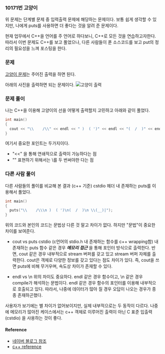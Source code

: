 ### 10171번 고양이
위 문제는 단계별 문제 중 입력출력 문제에 해당하는 문제이다. 보통 쉽게 생각할
수 있지만, 나에게 puts를 사용하면 더 좋다는 것을 알려 준 문제이다.

현재 업무에서 C++을 언어를 주 언어로 하다보니, C++로 모든 것을 연습하고자한다.
따라서 이번 문제도 C++를 보고 풀었으나, 다른 사람들이 푼 소스코드를 보고
put의 정리의 필요성을 느껴 포스팅을 한다.

### 문제
 [고양이 문제](https://www.acmicpc.net/problem/10171)는 주어진 출력을 하면 된다.

아래의 사진을 출력하면 되는 문제이다.
![고양이 출력]()

### 문제 풀이
나는 C++을 이용해 고양이의 선을 어떻게 출력할지 고민하고 아래와 같이 풀었다.

```c
int main()
{
  cout << "\\    /\\" << endl << " )  ( ')" << endl << "(  /  )" << endl << " \\(__)|";
}
```

여기서 중요한 포인트는 두가지이다.
- "<<" 을 통해 연쇄적으로 출력이 가능하다는 점
- "\" 표현하기 위해서는 \를 두 번써야한 다는 점

### 다른 사람 풀이
다른 사람들의 풀이를 비교해 본 결과 (c++ 기준) cstdio 헤더 내 존재하는 puts를
이용해서 풀었다.

```c
int main()
{
  puts("\\    /\\\n )  ( ')\n(  /  )\n \\(__)|");
}
```

위의 코드와 본인의 코드는 문법상 다른 것 말고 차이가 없다. 하지만 "문법"이
중요한 차이를 보여준다.

- cout vs puts 
 cstdio (c언어의 stdio.h 내 존재하는 함수를 c++ wrapping함) 내 존재하는 puts 함수
같은 경우 ***메모리 접근*** 을 통해 포인터 방식으로 출력한다. 반면, cout 같은
경우 내부적으로 stream 버퍼를 갖고 있고 stream 버퍼 자체를 출력한다. cout은
객체로 다양한 정보를 갖고 있다는 점도 차이가 있다. 즉, cout을 쓰면 puts에 비해
무거우며, 속도상 차이가 존재할 수 있다.

- endl vs \n
 위의 차이도 중요하다. endl 같은 경우 함수이고, \n 같은 경우 compile가 해석하는
 문법이다. endl 같은 경우 함수의 포인터를 이용해 내부적으로 호출되고 있다.
 따라서, 나중에 데이터가 많아 질 경우 오답이 나오는 경우가 종종 존재하곤했다.

사용자가 보기에는 별 차이가 없어보이지만, 실제 내부적으로는 두 동작이 다르다.
나중에 메모리가 많아진 케이스에서는 c++ 객체로 이루어진 출력이 아닌 C 표준 입출력 (cstdio) 을 사용하는 것이 좋다.

#### Reference
- [네이버 블로그 참조](https://m.blog.naver.com/PostView.nhn?blogId=bhp516&logNo=40202066158&proxyReferer=https:%2F%2Fwww.google.com%2F)
- [c++ reference](http://www.cplusplus.com/reference/)



